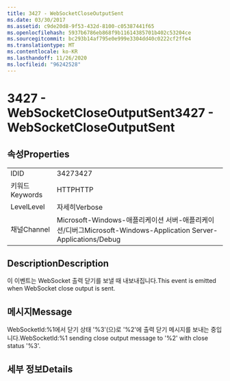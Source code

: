 ```yaml
---
title: 3427 - WebSocketCloseOutputSent
ms.date: 03/30/2017
ms.assetid: c9de20d8-9f53-432d-8100-c05387441f65
ms.openlocfilehash: 5937b6786eb868f9b11614385701b402c53204ce
ms.sourcegitcommit: bc293b14af795e0e999e3304dd40c0222cf2ffe4
ms.translationtype: MT
ms.contentlocale: ko-KR
ms.lasthandoff: 11/26/2020
ms.locfileid: "96242528"
---
```

# <a name="3427---websocketcloseoutputsent"></a><span data-ttu-id="869de-102">3427 - WebSocketCloseOutputSent</span><span class="sxs-lookup"><span data-stu-id="869de-102">3427 - WebSocketCloseOutputSent</span></span>

## <a name="properties"></a><span data-ttu-id="869de-103">속성</span><span class="sxs-lookup"><span data-stu-id="869de-103">Properties</span></span>  
  
|||  
|-|-|  
|<span data-ttu-id="869de-104">ID</span><span class="sxs-lookup"><span data-stu-id="869de-104">ID</span></span>|<span data-ttu-id="869de-105">3427</span><span class="sxs-lookup"><span data-stu-id="869de-105">3427</span></span>|  
|<span data-ttu-id="869de-106">키워드</span><span class="sxs-lookup"><span data-stu-id="869de-106">Keywords</span></span>|<span data-ttu-id="869de-107">HTTP</span><span class="sxs-lookup"><span data-stu-id="869de-107">HTTP</span></span>|  
|<span data-ttu-id="869de-108">Level</span><span class="sxs-lookup"><span data-stu-id="869de-108">Level</span></span>|<span data-ttu-id="869de-109">자세히</span><span class="sxs-lookup"><span data-stu-id="869de-109">Verbose</span></span>|  
|<span data-ttu-id="869de-110">채널</span><span class="sxs-lookup"><span data-stu-id="869de-110">Channel</span></span>|<span data-ttu-id="869de-111">Microsoft-Windows-애플리케이션 서버-애플리케이션/디버그</span><span class="sxs-lookup"><span data-stu-id="869de-111">Microsoft-Windows-Application Server-Applications/Debug</span></span>|  
  
## <a name="description"></a><span data-ttu-id="869de-112">Description</span><span class="sxs-lookup"><span data-stu-id="869de-112">Description</span></span>  

 <span data-ttu-id="869de-113">이 이벤트는 WebSocket 출력 닫기를 보낼 때 내보내집니다.</span><span class="sxs-lookup"><span data-stu-id="869de-113">This event is emitted when WebSocket close output is sent.</span></span>  
  
## <a name="message"></a><span data-ttu-id="869de-114">메시지</span><span class="sxs-lookup"><span data-stu-id="869de-114">Message</span></span>  

 <span data-ttu-id="869de-115">WebSocketId:%1에서 닫기 상태 '%3'(으)로 '%2'에 출력 닫기 메시지를 보내는 중입니다.</span><span class="sxs-lookup"><span data-stu-id="869de-115">WebSocketId:%1 sending close output message to '%2' with close status '%3'.</span></span>  
  
## <a name="details"></a><span data-ttu-id="869de-116">세부 정보</span><span class="sxs-lookup"><span data-stu-id="869de-116">Details</span></span>
